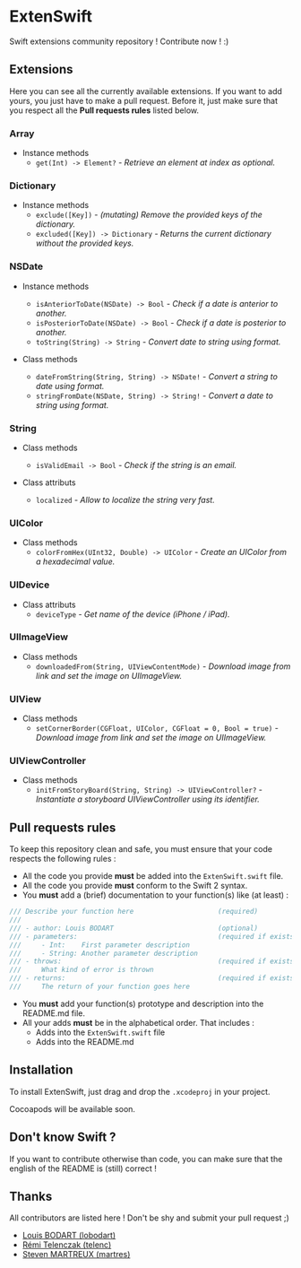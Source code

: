 # ExtenSwift
Swift extensions community repository ! Contribute now ! :)

## Extensions
Here you can see all the currently available extensions.
If you want to add yours, you just have to make a pull request. Before it, just make sure that you respect all the **Pull requests rules** listed below.
### Array
- Instance methods
  - `get(Int) -> Element?` - _Retrieve an element at index as optional._

### Dictionary
- Instance methods
  - `exclude([Key])` - _(mutating) Remove the provided keys of the dictionary._
  - `excluded([Key]) -> Dictionary` - _Returns the current dictionary without the provided keys._

### NSDate
- Instance methods
  - `isAnteriorToDate(NSDate) -> Bool` - _Check if a date is anterior to another._
  - `isPosteriorToDate(NSDate) -> Bool` - _Check if a date is posterior to another._
  - `toString(String) -> String` - _Convert date to string using format._

- Class methods
  - `dateFromString(String, String) -> NSDate!` - _Convert a string to date using format._
  - `stringFromDate(NSDate, String) -> String!` - _Convert a date to string using format._

### String
- Class methods
  - `isValidEmail -> Bool` - _Check if the string is an email._

- Class attributs
  - `localized` - _Allow to localize the string very fast._

### UIColor
- Class methods
  - `colorFromHex(UInt32, Double) -> UIColor` - _Create an UIColor from a hexadecimal value._

### UIDevice  
- Class attributs
  - `deviceType` - _Get name of the device (iPhone / iPad)._

### UIImageView  
- Class methods
  - `downloadedFrom(String, UIViewContentMode)` - _Download image from link and set the image on UIImageView._

### UIView  
- Class methods
  - `setCornerBorder(CGFloat, UIColor, CGFloat = 0, Bool = true)` - _Download image from link and set the image on UIImageView._

### UIViewController
- Class methods
  - `initFromStoryBoard(String, String) -> UIViewController?` - _Instantiate a storyboard UIViewController using its identifier._

## Pull requests rules
To keep this repository clean and safe, you must ensure that your code respects the following rules :
- All the code you provide **must** be added into the `ExtenSwift.swift` file.
- All the code you provide **must** conform to the Swift 2 syntax.
- You **must** add a (brief) documentation to your function(s) like (at least) :
```swift
/// Describe your function here                     (required)
///
/// - author: Louis BODART                          (optional)
/// - parameters:                                   (required if exists)
///     - Int:    First parameter description
///     - String: Another parameter description
/// - throws:                                       (required if exists)
///     What kind of error is thrown
/// - returns:                                      (required if exists)
///     The return of your function goes here
```
- You **must** add your function(s) prototype and description into the README.md file.
- All your adds **must** be in the alphabetical order. That includes :
  - Adds into the `ExtenSwift.swift` file
  - Adds into the README.md

## Installation
To install ExtenSwift, just drag and drop the `.xcodeproj` in your project.

Cocoapods will be available soon.

## Don't know Swift ?
If you want to contribute otherwise than code, you can make sure that the english of the README is (still) correct !

## Thanks
All contributors are listed here ! Don't be shy and submit your pull request ;)
- [Louis BODART (lobodart)](https://www.github.com/lobodart)
- [Rémi Telenczak (telenc)](https://github.com/telenc)
- [Steven MARTREUX (martres)](https://github.com/martres)
